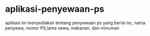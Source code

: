 # aplikasi-penyewaan-ps
aplikasi ini menyediakan tentang penyewaan ps yang berisi no, nama penyewa, nomor PS,lama sewa, makanan, dan minuman
